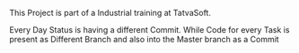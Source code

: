 This Project is part of a Industrial training at TatvaSoft.

Every Day Status is having a different Commit.
While Code for every Task is present as Different Branch and also into the Master branch as a Commit
